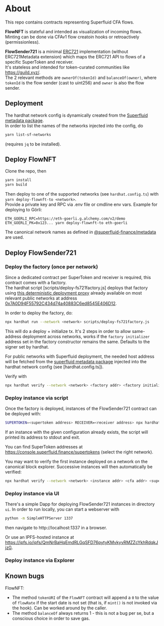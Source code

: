 # About

This repo contains contracts representing Superfluid CFA flows.

**FlowNFT** is stateful and intended as visualization of incoming flows.  
Minting can be done via CFAv1 flow creatoin hooks or retroactively (permissionless).

**FlowSender721** is a minimal [ERC721](https://eips.ethereum.org/EIPS/eip-721) implementation (without ERC721Metadata extension)
which maps the ERC721 API to flows of a specific SuperToken and receiver.  
It's stateless and intended for token-curated communities like https://guild.xyz/.  
The 2 relevant methods are `ownerOf(tokenId)` and `balanceOf(owner)`,
where `tokenId` is the flow sender (cast to uint256) and `owner` is also the flow sender.

## Deployment

The hardhat network config is dynamically created from the [Superfluid metadata package](https://github.com/superfluid-finance/metadata).  
In order to list the names of the networks injected into the config, do
```sh
yarn list-sf-networks
```
(requires `jq` to be installed).

## Deploy FlowNFT

Clone the repo, then

```sh
yarn install
yarn build
```

Then deploy to one of the supported networks (see `hardhat.config.ts`) with `yarn deploy-flownft-to <network>`.  
Provide a private key and RPC via .env file or cmdline env vars.
Example for deploying to Görli:
```
ETH_GOERLI_RPC=https://eth-goerli.g.alchemy.com/v2/demo ETH_GOERLI_PK=0x123... yarn deploy-flownft-to eth-goerli
```

The canonical network names as defined in [@superfluid-finance/metadata](https://github.com/superfluid-finance/metadata) are used.

## Deploy FlowSender721

### Deploy the factory (once per network)

Since a dedicated contract per SuperToken and receiver is required, this contract comes with a factory.  
The hardhat script [scripts/deploy-fs721factory.js] deploys that factory using [this deterministic deployment proxy](https://github.com/Zoltu/deterministic-deployment-proxy) already available on most relevant public networks at address [0x7A0D94F55792C434d74a40883C6ed8545E406D12](https://blockscan.com/address/0x7A0D94F55792C434d74a40883C6ed8545E406D12).

In order to deploy the factory, do:
```sh
npx hardhat run --network <network> scripts/deploy-fs721factory.js
```

This will do a deploy + initialize tx.
It's 2 steps in order to allow same-address deployment across networks, works if the `factory initializer` address set in the factory constructor remains the same. Defaults to the signer set by hardhat.

For public networks with Superfluid deployment, the needed host address will be fetched from the [superfluid metadata package](https://github.com/superfluid-finance/metadata) injected into the hardhat network config (see [hardhat.config.ts]).

Verify with
```sh
npx hardhat verify --network <network> <factory addr> <factory initializer addr>
```

### Deploy instance via script

Once the factory is deployed, instances of the FlowSender721 contract can be deployed with:
```sh
SUPERTOKEN=<supertoken address> RECEIVER=<receiver address> npx hardhat run --network <network> scripts/deploy-fs721.js
```

If an instance with the given configuration already exists, the script will printed its address to stdout and exit.

You can find SuperToken addresses at https://console.superfluid.finance/supertokens (select the right network).

You may want to verify the first instance deployed on a network on the canonical block explorer. Successive instances will then automatically be verified:
```sh
npx hardhat verify --network <network> <instance addr> <cfa addr> <supertoken addr> <receiver addr>
```

### Deploy instance via UI

There's a simple Dapp for deploying FlowSender721 instances in directory `ui`.
In order to run locally, you can start a webserver with
```sh
python -m SimpleHTTPServer 1337
```
then navigate to http://localhost:1337 in a browser.

Or use an IPFS-hosted instance at https://ipfs.io/ipfs/QmNrBaHqEmdRLGqSFD76pytyKMvkyvRMZZcYkhRdqkJjzG.

### Deploy instance via Explorer



## Known bugs

FlowNFT:  
* The method `tokenURI` of the `FlowNFT` contract will append a `0` to the value of `flowRate` if the start date is not set (that is, if `mint()` is not invoked via the hook). Can be worked around by the caller.
* The method `balanceOf` always returns 1 - this is not a bug per se, but a conscious choice in order to save gas.